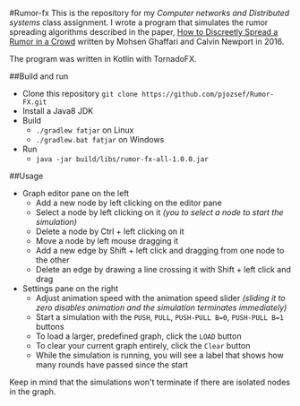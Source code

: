 #Rumor-fx
This is the repository for my *Computer networks and Distributed systems* class assignment.
I wrote a program that simulates the rumor spreading algorithms described in the paper, [How to Discreetly Spread a Rumor in a Crowd](http://people.cs.georgetown.edu/~cnewport/pubs/gn-disc2016.pdf) written by Mohsen Ghaffari and Calvin Newport in 2016.

The program was written in Kotlin with TornadoFX.
 
##Build and run
* Clone this repository `git clone https://github.com/pjozsef/Rumor-FX.git`
* Install a Java8 JDK
* Build
  * `./gradlew fatjar` on Linux
  * `./gradlew.bat fatjar` on Windows
* Run
  * `java -jar build/libs/rumor-fx-all-1.0.0.jar`

##Usage
* Graph editor pane on the left
  * Add a new node by left clicking on the editor pane
  * Select a node by left clicking on it *(you to select a node to start the simulation)*
  * Delete a node by Ctrl + left clicking on it
  * Move a node by left mouse dragging it
  * Add a new edge by Shift + left click and dragging from one node to the other
  * Delete an edge by drawing a line crossing it with Shift + left click and drag
* Settings pane on the right
  * Adjust animation speed with the animation speed slider *(sliding it to zero disables animation and the simulation terminates immediately)*
  * Start a simulation with the `PUSH`, `PULL`, `PUSH-PULL B=0`, `PUSH-PULL B=1` buttons
  * To load a larger, predefined graph, click the `LOAD` button
  * To clear your current graph entirely, click the `Clear` button
  * While the simulation is running, you will see a label that shows how many rounds have passed since the start

Keep in mind that the simulations won't terminate if there are isolated nodes in the graph.